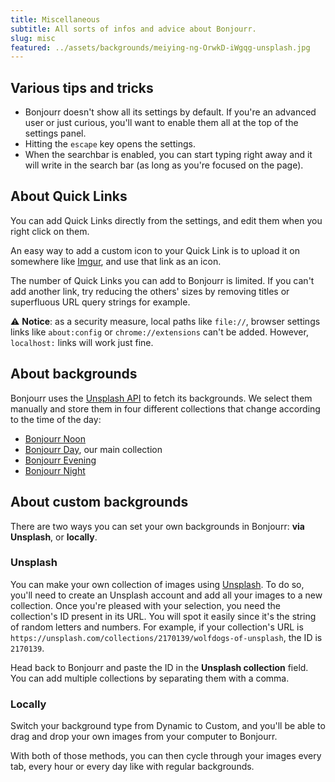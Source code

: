 ```yaml
---
title: Miscellaneous
subtitle: All sorts of infos and advice about Bonjourr.
slug: misc
featured: ../assets/backgrounds/meiying-ng-OrwkD-iWgqg-unsplash.jpg
---
```


## Various tips and tricks
- Bonjourr doesn't show all its settings by default. If you're an advanced user or just curious, you'll want to enable them all at the top of the settings panel.
- Hitting the `escape` key opens the settings.
- When the searchbar is enabled, you can start typing right away and it will write in the search bar (as long as you're focused on the page). 

## About Quick Links
You can add Quick Links directly from the settings, and edit them when you right click on them.

An easy way to add a custom icon to your Quick Link is to upload it on somewhere like [Imgur](https://imgur.com/), and use that link as an icon.

The number of Quick Links you can add to Bonjourr is limited. If you can't add another link, try reducing the others' sizes by removing titles or superfluous URL query strings for example.

⚠️ **Notice**: as a security measure, local paths like `file://`, browser settings links like `about:config` or `chrome://extensions` can't be added. However, `localhost:` links will work just fine.

## About backgrounds
Bonjourr uses the [Unsplash API](https://unsplash.com/developers) to fetch its backgrounds. We select them manually and store them in four different collections that change according to the time of the day:
- [Bonjourr Noon](https://unsplash.com/collections/yDjgRh1iqkQ/bonjourr-backgrounds-(noon))
- [Bonjourr Day](https://unsplash.com/collections/4933370/bonjourr-backgrounds-(day)), our main collection
- [Bonjourr Evening](https://unsplash.com/collections/2nVzlQADDIE/bonjourr-backgrounds-(evening))
- [Bonjourr Night](https://unsplash.com/collections/VI5sx2SDQUg/bonjourr-backgrounds-(night))

## About custom backgrounds
There are two ways you can set your own backgrounds in Bonjourr: __via Unsplash__, or __locally__.

### Unsplash
You can make your own collection of images using [Unsplash](https://unsplash.com/). To do so, you'll need to create an Unsplash account and add all your images to a new collection. Once you're pleased with your selection, you need the collection's ID present in its URL. You will spot it easily since it's the string of random letters and numbers. For example, if your collection's URL is `https://unsplash.com/collections/2170139/wolfdogs-of-unsplash`, the ID is `2170139`.

Head back to Bonjourr and paste the ID in the **Unsplash collection** field. You can add multiple collections by separating them with a comma.

### Locally
Switch your background type from Dynamic to Custom, and you'll be able to drag and drop your own images from your computer to Bonjourr.

With both of those methods, you can then cycle through your images every tab, every hour or every day like with regular backgrounds.